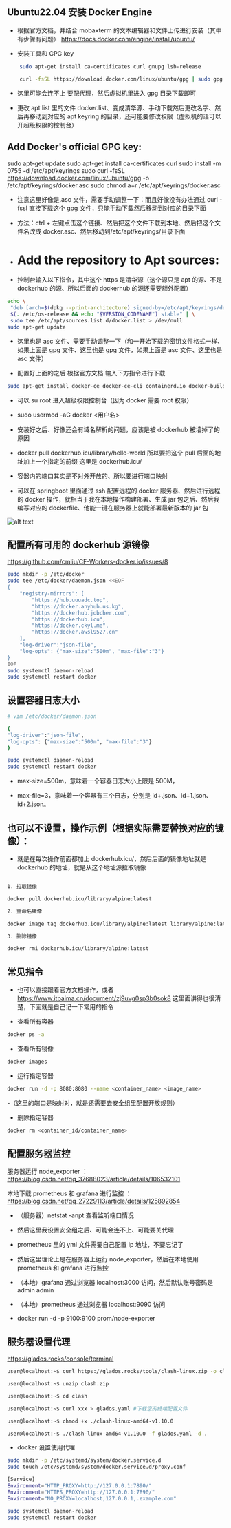 ## Ubuntu22.04 安装 Docker Engine

- 根据官方文档，并结合 mobaxterm 的文本编辑器和文件上传进行安装（其中有步骤有问题） https://docs.docker.com/engine/install/ubuntu/

- 安装工具和 GPG key

```bash
    sudo apt-get install ca-certificates curl gnupg lsb-release

    curl -fsSL https://download.docker.com/linux/ubuntu/gpg | sudo gpg --dearmor -o /usr/share/keyrings/docker-archive-keyring.gpg
```

- 这里可能会连不上 要配代理，然后虚拟机里进入 gpg 目录下载即可

- 更改 apt list 里的文件 docker.list、变成清华源、手动下载然后更改名字、然后再移动到对应的 apt keyring 的目录，还可能要修改权限（虚拟机的话可以开超级权限的控制台）

## Add Docker's official GPG key:

sudo apt-get update
sudo apt-get install ca-certificates curl
sudo install -m 0755 -d /etc/apt/keyrings
sudo curl -fsSL https://download.docker.com/linux/ubuntu/gpg -o /etc/apt/keyrings/docker.asc
sudo chmod a+r /etc/apt/keyrings/docker.asc

- 注意这里好像是.asc 文件，需要手动调整一下：而且好像没有办法通过 curl -fssl 直接下载这个 gpg 文件，只能手动下载然后移动到对应的目录下面

- 方法：ctrl + 左键点击这个链接、然后把这个文件下载到本地、然后把这个文件名改成 docker.asc、然后移动到/etc/apt/keyrings/目录下面

- # Add the repository to Apt sources:

- 控制台输入以下指令，其中这个 https 是清华源（这个源只是 apt 的源、不是 dockerhub 的源、所以后面的 dockerhub 的源还需要额外配置）

```bash
echo \
 "deb [arch=$(dpkg --print-architecture) signed-by=/etc/apt/keyrings/docker.asc] https://mirrors.tuna.tsinghua.edu.cn/docker-ce/linux/ubuntu \
 $(. /etc/os-release && echo "$VERSION_CODENAME") stable" | \
 sudo tee /etc/apt/sources.list.d/docker.list > /dev/null
sudo apt-get update
```

- 这里也是 asc 文件、需要手动调整一下（和一开始下载的密钥文件格式一样、如果上面是 gpg 文件、这里也是 gpg 文件，如果上面是 asc 文件、这里也是 asc 文件）

- 配置好上面的之后 根据官方文档 输入下方指令进行下载

```bash
sudo apt-get install docker-ce docker-ce-cli containerd.io docker-buildx-plugin docker-compose-plugin
```

- 可以 su root 进入超级权限控制台（因为 docker 需要 root 权限）

- sudo usermod -aG docker <用户名>

- 安装好之后、好像还会有域名解析的问题，应该是被 dockerhub 被墙掉了的原因

- docker pull dockerhub.icu/library/hello-world 所以要把这个 pull 后面的地址加上一个指定的前缀 这里是 dockerhub.icu/

- 容器内的端口其实是不对外开放的、所以要进行端口映射

- 可以在 springboot 里面通过 ssh 配置远程的 docker 服务器、然后进行远程的 docker 操作，就相当于我在本地操作构建部署、生成 jar 包之后、然后我编写对应的 dockerfile、他能一键在服务器上就能部署最新版本的 jar 包

![alt text](image.png)

## 配置所有可用的 dockerhub 源镜像

https://github.com/cmliu/CF-Workers-docker.io/issues/8

```bash
sudo mkdir -p /etc/docker
sudo tee /etc/docker/daemon.json <<EOF
{
    "registry-mirrors": [
        "https://hub.uuuadc.top",
        "https://docker.anyhub.us.kg",
        "https://dockerhub.jobcher.com",
        "https://dockerhub.icu",
        "https://docker.ckyl.me",
        "https://docker.awsl9527.cn"
    ],
    "log-driver":"json-file",
    "log-opts": {"max-size":"500m", "max-file":"3"}
}
EOF
sudo systemctl daemon-reload
sudo systemctl restart docker
```

## 设置容器日志大小

```bash
# vim /etc/docker/daemon.json

{
"log-driver":"json-file",
"log-opts": {"max-size":"500m", "max-file":"3"}
}

sudo systemctl daemon-reload
sudo systemctl restart docker
```

- max-size=500m，意味着一个容器日志大小上限是 500M，

- max-file=3，意味着一个容器有三个日志，分别是 id+.json、id+1.json、id+2.json。

## 也可以不设置，操作示例（根据实际需要替换对应的镜像）：

- 就是在每次操作前面都加上 dockerhub.icu/，然后后面的镜像地址就是 dockerhub 的地址，就是从这个地址源拉取镜像

```bash

1. 拉取镜像

docker pull dockerhub.icu/library/alpine:latest

2. 重命名镜像

docker image tag dockerhub.icu/library/alpine:latest library/alpine:latest

3. 删除镜像

docker rmi dockerhub.icu/library/alpine:latest

```

## 常见指令

- 也可以直接跟着官方文档操作，或者 https://www.itbaima.cn/document/zj9uvg0sp3b0sok8 这里面讲得也很清楚，下面就是自己记一下常用的指令

- 查看所有容器

```bash
docker ps -a
```

- 查看所有镜像

```bash
docker images
```

- 运行指定容器

```bash
docker run -d -p 8080:8080 --name <container_name> <image_name>
```

-（这里的端口是映射对，就是还需要去安全组里配置开放规则）

- 删除指定容器

```bash
docker rm <container_id/container_name>
```

## 配置服务器监控

服务器运行 node_exporter ： https://blog.csdn.net/qq_37688023/article/details/106532101

本地下载 prometheus 和 grafana 进行监控 ：https://blog.csdn.net/qq_27229113/article/details/125892854

- （服务器）netstat -anpt 查看监听端口情况

- 然后这里我设置安全组之后、可能会连不上、可能要关代理

- prometheus 里的 yml 文件需要自己配置 ip 地址，不要忘记了

- 然后这里理论上是在服务器上运行 node_exporter，然后在本地使用 prometheus 和 grafana 进行监控

- （本地）grafana 通过浏览器 localhost:3000 访问，然后默认账号密码是 admin admin

- （本地）prometheus 通过浏览器 localhost:9090 访问

- docker run -d -p 9100:9100 prom/node-exporter

## 服务器设置代理

https://glados.rocks/console/terminal

```bash
user@localhost:~$ curl https://glados.rocks/tools/clash-linux.zip -o clash.zip #下载Clash

user@localhost:~$ unzip clash.zip

user@localhost:~$ cd clash

user@localhost:~$ curl xxx > glados.yaml #下载您的终端配置文件

user@localhost:~$ chmod +x ./clash-linux-amd64-v1.10.0

user@localhost:~$ ./clash-linux-amd64-v1.10.0 -f glados.yaml -d .
```

- docker 设置使用代理

```bash
sudo mkdir -p /etc/systemd/system/docker.service.d
sudo touch /etc/systemd/system/docker.service.d/proxy.conf
```

```bash
[Service]
Environment="HTTP_PROXY=http://127.0.0.1:7890/"
Environment="HTTPS_PROXY=http://127.0.0.1:7890/"
Environment="NO_PROXY=localhost,127.0.0.1,.example.com"
```

```bash
sudo systemctl daemon-reload
sudo systemctl restart docker
```
